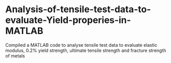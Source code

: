 # Analysis-of-tensile-test-data-to-evaluate-Yield-properies-in-MATLAB
Compiled a MATLAB code to analyse tensile test data to evaluate elastic modulus, 0.2% yield strength, ultimate tensile strength and fracture strength of metals
